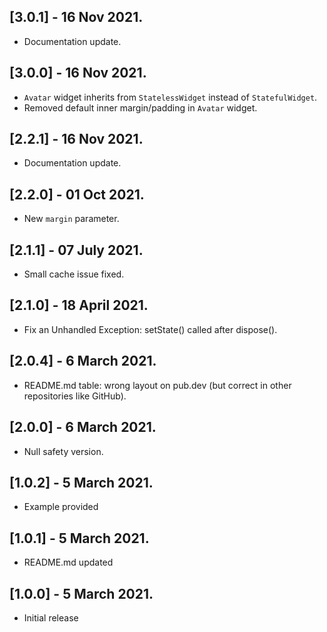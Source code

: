 ## [3.0.1] - 16 Nov 2021.

* Documentation update. 

## [3.0.0] - 16 Nov 2021.

* `Avatar` widget inherits from `StatelessWidget` instead of `StatefulWidget`.
* Removed default inner margin/padding in `Avatar` widget.

## [2.2.1] - 16 Nov 2021.

* Documentation update. 

## [2.2.0] - 01 Oct 2021.

* New `margin` parameter. 

## [2.1.1] - 07 July 2021.

* Small cache issue fixed. 

## [2.1.0] - 18 April 2021.

* Fix an Unhandled Exception: setState() called after dispose(). 

## [2.0.4] - 6 March 2021.

* README.md table: wrong layout on pub.dev (but correct in other repositories like GitHub).

## [2.0.0] - 6 March 2021.

* Null safety version.

## [1.0.2] - 5 March 2021.

* Example provided

## [1.0.1] - 5 March 2021.

* README.md updated


## [1.0.0] - 5 March 2021.

* Initial release
